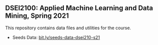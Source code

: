## DSEI2100: Applied Machine Learning and Data Mining, Spring 2021

This repository contains data files and utilities for the course. 

* Seeds Data: [bit.ly/seeds-data-dsei210-s21](bit.ly/seeds-data-dsei210-s21)
